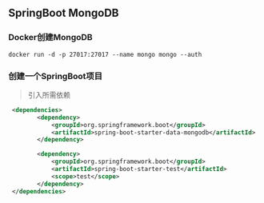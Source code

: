 ## SpringBoot MongoDB

### Docker创建MongoDB
```jshelllanguage
docker run -d -p 27017:27017 --name mongo mongo --auth
```

### 创建一个SpringBoot项目
> 引入所需依赖

```xml
 <dependencies>
        <dependency>
            <groupId>org.springframework.boot</groupId>
            <artifactId>spring-boot-starter-data-mongodb</artifactId>
        </dependency>

        <dependency>
            <groupId>org.springframework.boot</groupId>
            <artifactId>spring-boot-starter-test</artifactId>
            <scope>test</scope>
        </dependency>
 </dependencies>
```

